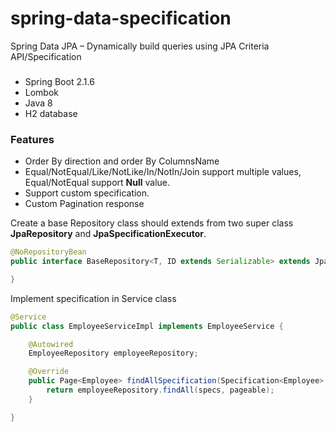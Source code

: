 # spring-data-specification
Spring Data JPA – Dynamically build queries using JPA Criteria API/Specification


###
* Spring Boot 2.1.6
* Lombok
* Java 8
* H2 database

### Features

* Order By direction and order By ColumnsName
* Equal/NotEqual/Like/NotLike/In/NotIn/Join support multiple values, Equal/NotEqual support **Null** value.
* Support custom specification.
* Custom Pagination response

Create a base Repository class should extends from two super class **JpaRepository** and **JpaSpecificationExecutor**.

```java
@NoRepositoryBean
public interface BaseRepository<T, ID extends Serializable> extends JpaRepository<T, ID> , JpaSpecificationExecutor<T> {

} 
```

Implement specification in Service class
```java
@Service
public class EmployeeServiceImpl implements EmployeeService {

    @Autowired
    EmployeeRepository employeeRepository;

    @Override
    public Page<Employee> findAllSpecification(Specification<Employee> specs, Pageable pageable) {
        return employeeRepository.findAll(specs, pageable);
    }

}
```



